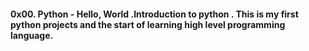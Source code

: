 #### 0x00. Python - Hello, World .Introduction to python . This is my first python projects and the start of learning high level programming language.
